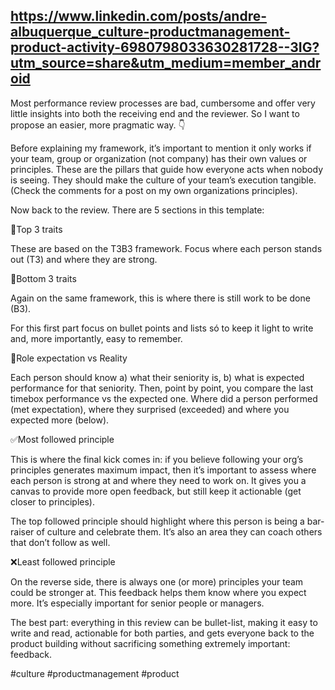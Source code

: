 ## https://www.linkedin.com/posts/andre-albuquerque_culture-productmanagement-product-activity-6980798033630281728--3IG?utm_source=share&utm_medium=member_android

Most performance review processes are bad, cumbersome and offer very little insights into both the receiving end and the reviewer. So I want to propose an easier, more pragmatic way. 👇

Before explaining my framework, it’s important to mention it only works if your team, group or organization (not company) has their own values or principles. These are the pillars that guide how everyone acts when nobody is seeing. They should make the culture of your team’s execution tangible. (Check the comments for a post on my own organizations principles).

Now back to the review. There are 5 sections in this template:

🚀Top 3 traits

These are based on the T3B3 framework. Focus where each person stands out (T3) and where they are strong.

🚧Bottom 3 traits

Again on the same framework, this is where there is still work to be done (B3).

For this first part focus on bullet points and lists só to keep it light to write and, more importantly, easy to remember.

🔮Role expectation vs Reality

Each person should know a) what their seniority is, b) what is expected performance for that seniority. Then, point by point, you compare the last timebox performance vs the expected one. Where did a person performed (met expectation), where they surprised (exceeded) and where you expected more (below).

✅Most followed principle

This is where the final kick comes in: if you believe following your org’s principles generates maximum impact, then it’s important to assess where each person is strong at and where they need to work on. It gives you a canvas to provide more open feedback, but still keep it actionable (get closer to principles).

The top followed principle should highlight where this person is being a bar-raiser of culture and celebrate them. It’s also an area they can coach others that don’t follow as well.

❌Least followed principle

On the reverse side, there is always one (or more) principles your team could be stronger at. This feedback helps them know where you expect more. It’s especially important for senior people or managers.

The best part: everything in this review can be bullet-list, making it easy to write and read, actionable for both parties, and gets everyone back to the product building without sacrificing something extremely important: feedback.

#culture #productmanagement #product
